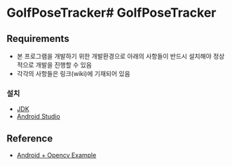 # GolfPoseTracker# GolfPoseTracker

## Requirements
 - 본 프로그램을 개발하기 위한 개발환경으로 아래의 사항들이 반드시 설치해야 정상적으로 개발을 진행할 수 있음
 - 각각의 사항들은 링크(wiki)에 기재되어 있음
### 설치
 - [JDK](https://github.com/JinhaSong/GolfPoseTracker/wiki/JDK-%EC%84%A4%EC%B9%98-%EB%B0%8F-%ED%99%98%EA%B2%BD-%EB%B3%80%EC%88%98-%EC%84%A4%EC%A0%95)
 - [Android Studio](https://github.com/JinhaSong/GolfPoseTracker/wiki/Android-Studio-%EC%84%A4%EC%B9%98)
## Reference
 - [Android + Opencv Example](https://webnautes.tistory.com/category/OpenCV/Android%20%EA%B0%9C%EB%B0%9C%20%ED%99%98%EA%B2%BD%20%EB%B0%8F%20%EC%98%88%EC%A0%9C)
